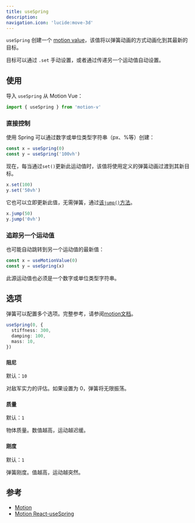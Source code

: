 ```yaml
---
title: useSpring
description:
navigation.icon: 'lucide:move-3d'
---
```


`useSpring` 创建一个 [motion value](/motion-value/overview)，该值将以弹簧动画的方式动画化到其最新的目标。

目标可以通过 `.set` 手动设置，或者通过传递另一个运动值自动设置。

## 使用

导入 `useSpring` 从 Motion Vue：

```ts
import { useSpring } from 'motion-v'
```

### 直接控制

使用 Spring 可以通过数字或单位类型字符串（px、%等）创建：

```ts
const x = useSpring(0)
const y = useSpring('100vh')
```

现在，每当通过`set()`更新此运动值时，该值将使用定义的弹簧动画过渡到其新目标。

```ts
x.set(100)
y.set('50vh')
```

它也可以立即更新此值，无需弹簧，通过[该`jump()`方法](/motion-value/overview#jump)。

```ts
x.jump(50)
y.jump('0vh')
```

### 追踪另一个运动值

也可能自动跳转到另一个运动值的最新值：

```ts
const x = useMotionValue(0)
const y = useSpring(x)
```

此源运动值也必须是一个数字或单位类型字符串。

## 选项

弹簧可以配置多个选项。完整参考，请参阅[motion文档](https://motion.dev/docs/spring#options)。

```ts
useSpring(0, {
  stiffness: 300,
  damping: 100,
  mass: 10,
})
```

### `阻尼`

默认：`10`

对敌军实力的评估。如果设置为 0，弹簧将无限振荡。

### `质量`

默认：`1`

物体质量。数值越高，运动越迟缓。

### `刚度`

默认：`1`

弹簧刚度。值越高，运动越突然。

## 参考

*   [Motion](https://motion.dev/docs/spring)
*   [Motion React-useSpring](https://motion.dev/docs/react-use-spring)